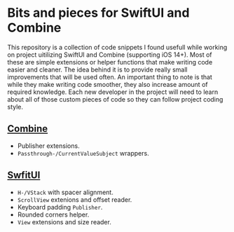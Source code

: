 # Bits and pieces for SwiftUI and Combine
This repository is a collection of code snippets I found usefull while working on project uitilizing SwiftUI and Combine (supporting iOS 14+). Most of these are simple extensions or helper functions that make writing code easier and cleaner. The idea behind it is to provide really small improvements that will be used often.
An important thing to note is that while they make writing code smoother, they also increase amount of required knowledge. Each new developer in the project will need to learn about all of those custom pieces of code so they can follow project coding style.

## [Combine](/Combine/)
- Publisher extensions.
- `Passthrough-/CurrentValueSubject` wrappers.

## [SwfitUI](/SwiftUI)
- `H-/VStack` with spacer alignment.
- `ScrollView` extenions and offset reader.
- Keyboard padding `Publisher`.
- Rounded corners helper.
- `View` extensions and size reader.
